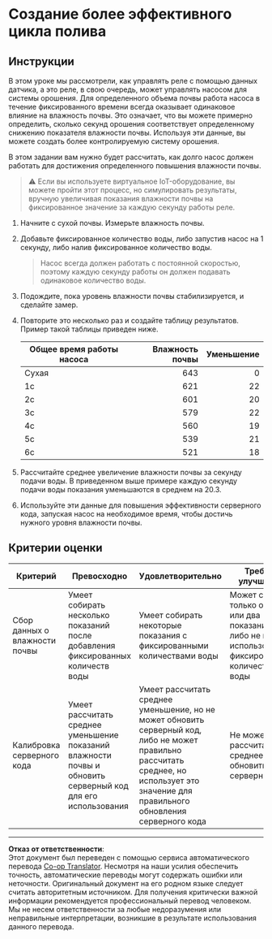 <!--
CO_OP_TRANSLATOR_METADATA:
{
  "original_hash": "ed0fbd6aed084bfba7d5e2f206968c50",
  "translation_date": "2025-08-26T22:26:32+00:00",
  "source_file": "2-farm/lessons/3-automated-plant-watering/assignment.md",
  "language_code": "ru"
}
-->
# Создание более эффективного цикла полива

## Инструкции

В этом уроке мы рассмотрели, как управлять реле с помощью данных датчика, а это реле, в свою очередь, может управлять насосом для системы орошения. Для определенного объема почвы работа насоса в течение фиксированного времени всегда оказывает одинаковое влияние на влажность почвы. Это означает, что вы можете примерно определить, сколько секунд орошения соответствует определенному снижению показателя влажности почвы. Используя эти данные, вы можете создать более контролируемую систему орошения.

В этом задании вам нужно будет рассчитать, как долго насос должен работать для достижения определенного повышения влажности почвы.

> ⚠️ Если вы используете виртуальное IoT-оборудование, вы можете пройти этот процесс, но симулировать результаты, вручную увеличивая показания влажности почвы на фиксированное значение за каждую секунду работы реле.

1. Начните с сухой почвы. Измерьте влажность почвы.

1. Добавьте фиксированное количество воды, либо запустив насос на 1 секунду, либо налив фиксированное количество воды.

    > Насос всегда должен работать с постоянной скоростью, поэтому каждую секунду работы он должен подавать одинаковое количество воды.

1. Подождите, пока уровень влажности почвы стабилизируется, и сделайте замер.

1. Повторите это несколько раз и создайте таблицу результатов. Пример такой таблицы приведен ниже.

    | Общее время работы насоса | Влажность почвы | Уменьшение |
    | --- | --: | -: |
    | Сухая | 643 |  0 |
    | 1с   | 621 | 22 |
    | 2с   | 601 | 20 |
    | 3с   | 579 | 22 |
    | 4с   | 560 | 19 |
    | 5с   | 539 | 21 |
    | 6с   | 521 | 18 |

1. Рассчитайте среднее увеличение влажности почвы за секунду подачи воды. В приведенном выше примере каждую секунду подачи воды показания уменьшаются в среднем на 20.3.

1. Используйте эти данные для повышения эффективности серверного кода, запуская насос на необходимое время, чтобы достичь нужного уровня влажности почвы.

## Критерии оценки

| Критерий | Превосходно | Удовлетворительно | Требует улучшения |
| -------- | ----------- | ----------------- | ----------------- |
| Сбор данных о влажности почвы | Умеет собирать несколько показаний после добавления фиксированных количеств воды | Умеет собирать некоторые показания с фиксированными количествами воды | Может собрать только одно или два показания, либо не может использовать фиксированные количества воды |
| Калибровка серверного кода | Умеет рассчитать среднее уменьшение показаний влажности почвы и обновить серверный код для его использования | Умеет рассчитать среднее уменьшение, но не может обновить серверный код, либо не может правильно рассчитать среднее, но использует это значение для правильного обновления серверного кода | Не может рассчитать среднее или обновить серверный код |

---

**Отказ от ответственности**:  
Этот документ был переведен с помощью сервиса автоматического перевода [Co-op Translator](https://github.com/Azure/co-op-translator). Несмотря на наши усилия обеспечить точность, автоматические переводы могут содержать ошибки или неточности. Оригинальный документ на его родном языке следует считать авторитетным источником. Для получения критически важной информации рекомендуется профессиональный перевод человеком. Мы не несем ответственности за любые недоразумения или неправильные интерпретации, возникшие в результате использования данного перевода.